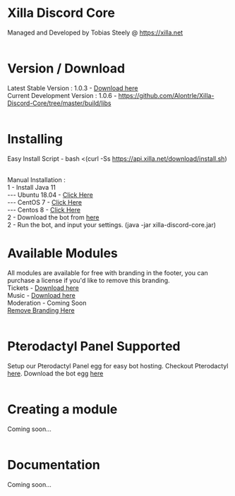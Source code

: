 # Xilla Discord Core<br>
Managed and Developed by Tobias Steely @ https://xilla.net<br><br>

# Version / Download<br>
Latest Stable Version : 1.0.3 - <a href="http://api.xilla.net/download/xilla-discord-core.jar">Download here</a><br>
Current Development Version : 1.0.6 - https://github.com/Alontrle/Xilla-Discord-Core/tree/master/build/libs<br><br>

# Installing<br>
Easy Install Script - bash <(curl -Ss https://api.xilla.net/download/install.sh)<br><br>

Manual Installation :<br>
 1 - Install Java 11<br>
 --- Ubuntu 18.04 - <a href="http://ubuntuhandbook.org/index.php/2018/11/how-to-install-oracle-java-11-in-ubuntu-18-04-18-10/">Click Here</a><br>
 --- CentOS 7 - <a href="https://phoenixnap.com/kb/install-java-on-centos">Click Here</a><br>
 --- Centos 8 - <a href="https://computingforgeeks.com/how-to-install-java-11-openjdk-11-on-rhel-8/">Click Here</a><br>
 2 - Download the bot from <a href="http://api.xilla.net/download/xilla-discord-core.jar">here</a><br>
 2 - Run the bot, and input your settings. (java -jar xilla-discord-core.jar)<br>

# Available Modules<br> 
All modules are available for free with branding in the footer, you can purchase a license if you'd like to remove this branding.<br>
Tickets - <a href="http://api.xilla.net/download/xilla-ticket-bot.jar">Download here</a><br>
Music - <a href="http://api.xilla.net/download/xilla-music-bot.jar">Download here</a><br>
Moderation - Coming Soon<br>
<a href="https://xilla.net/cart.php?gid=5">Remove Branding Here</a><br><br>

# Pterodactyl Panel Supported<br>
Setup our Pterodactyl Panel egg for easy bot hosting. Checkout Pterodactyl <a href="https://pterodactyl.io/">here</a>. Download the bot egg <a href="https://api.xilla.net/download/egg-xilla-discord-core.json">here</a><br><br>

# Creating a module<br>
Coming soon...<br><br>

# Documentation<br>
Coming soon...<br><br>
